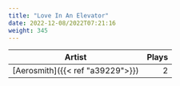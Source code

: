 ```yaml
---
title: "Love In An Elevator"
date: 2022-12-08/2022T07:21:16
weight: 345
---
```




 Artist | Plays 
----- | -----:
[Aerosmith]({{< ref "a39229">}}) | 2
